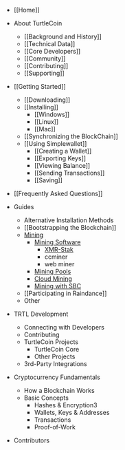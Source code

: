 - [[Home]]

- About TurtleCoin
  - [[Background and History]]
  - [[Technical Data]]
  - [[Core Developers]]
  - [[Community]]
  - [[Contributing]]
  - [[Supporting]]

- [[Getting Started]]
  - [[Downloading]]
  - [[Installing]]
    - [[Windows]]
    - [[Linux]]
    - [[Mac]]
  - [[Synchronizing the BlockChain]]
  - [[Using Simplewallet]]
    - [[Creating a Wallet]]
    - [[Exporting Keys]]
    - [[Viewing Balance]]
    - [[Sending Transactions]]
    - [[Saving]]

- [[Frequently Asked Questions]]

- Guides
  - Alternative Installation Methods
  - [[Bootstrapping the Blockchain]]
  - [Mining](Mining)
    - [Mining Software](Mining#mining-software)
      - [XMR-Stak](Mining#xmr-stak)
      - ccminer
      - web miner
    - [Mining Pools](Mining#mining-pools)
    - [Cloud Mining](Mining#cloud-mining)
    - [Mining with SBC](Mining-with-SBC)
  - [[Participating in Raindance]]
  - Other

- TRTL Development
  - Connecting with Developers
  - Contributing
  - TurtleCoin Projects
    - TurtleCoin Core
    - Other Projects
  - 3rd-Party Integrations

- Cryptocurrency Fundamentals
  - How a Blockchain Works
  - Basic Concepts
    - Hashes & Encryption3
    - Wallets, Keys & Addresses
    - Transactions
    - Proof-of-Work

- Contributors
